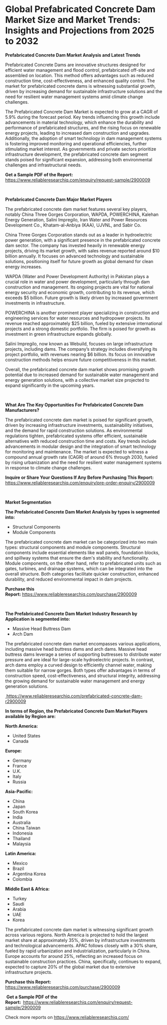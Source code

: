<p><h1>Global Prefabricated Concrete Dam Market Size and Market Trends: Insights and Projections from 2025 to 2032</h1></p><p><strong>Prefabricated Concrete Dam Market Analysis and Latest Trends</strong></p>
<p><p>Prefabricated Concrete Dams are innovative structures designed for efficient water management and flood control, prefabricated off-site and assembled on location. This method offers advantages such as reduced construction time, cost-effectiveness, and enhanced quality control. The market for prefabricated concrete dams is witnessing substantial growth, driven by increasing demand for sustainable infrastructure solutions and the need for resilient water management systems amid climate change challenges.</p><p>The Prefabricated Concrete Dam Market is expected to grow at a CAGR of 5.9% during the forecast period. Key trends influencing this growth include advancements in material technology, which enhance the durability and performance of prefabricated structures, and the rising focus on renewable energy projects, leading to increased dam construction and upgrades. Additionally, the adoption of smart technology in dam management systems is fostering improved monitoring and operational efficiencies, further stimulating market interest. As governments and private sectors prioritize infrastructure development, the prefabricated concrete dam segment stands poised for significant expansion, addressing both environmental challenges and infrastructural needs.</p></p>
<p><strong>Get a Sample PDF of the Report:&nbsp;</strong> <a href="https://www.reliableresearchiq.com/enquiry/request-sample/2900009?utm_campaign=2716&utm_medium=2&utm_source=Github&utm_content=ia&utm_term=16032025&utm_id=prefabricated-concrete-dam">https://www.reliableresearchiq.com/enquiry/request-sample/2900009</a></p>
<p>&nbsp;</p>
<p><strong>Prefabricated Concrete Dam Major Market Players</strong></p>
<p><p>The prefabricated concrete dam market features several key players, notably China Three Gorges Corporation, WAPDA, POWERCHINA, Kalehan Energy Generation, Salini Impregilo, Iran Water and Power Resources Development Co., Khatam-al-Anbiya (KAA), UJVNL, and Sabir Co. </p><p>China Three Gorges Corporation stands out as a leader in hydroelectric power generation, with a significant presence in the prefabricated concrete dam sector. The company has invested heavily in renewable energy projects, driving its market growth, with sales revenue reported around $10 billion annually. It focuses on advanced technology and sustainable solutions, positioning itself for future growth as global demand for clean energy increases.</p><p>WAPDA (Water and Power Development Authority) in Pakistan plays a crucial role in water and power development, particularly through dam construction and management. Its ongoing projects are vital for national energy security and economic growth, contributing to its revenue, which exceeds $5 billion. Future growth is likely driven by increased government investments in infrastructure.</p><p>POWERCHINA is another prominent player specializing in construction and engineering services for water resources and hydropower projects. Its revenue reached approximately $25 billion, fueled by extensive international projects and a strong domestic portfolio. The firm is poised for growth as investment in green infrastructure expands globally.</p><p>Salini Impregilo, now known as Webuild, focuses on large infrastructure projects, including dams. The company’s strategy includes diversifying its project portfolio, with revenues nearing $6 billion. Its focus on innovative construction methods helps ensure future competitiveness in this market.</p><p>Overall, the prefabricated concrete dam market shows promising growth potential due to increased demand for sustainable water management and energy generation solutions, with a collective market size projected to expand significantly in the upcoming years.</p></p>
<p>&nbsp;</p>
<p><strong>What Are The Key Opportunities For Prefabricated Concrete Dam Manufacturers?</strong></p>
<p><p>The prefabricated concrete dam market is poised for significant growth, driven by increasing infrastructure investments, sustainability initiatives, and the demand for rapid construction solutions. As environmental regulations tighten, prefabricated systems offer efficient, sustainable alternatives with reduced construction time and costs. Key trends include advancements in modular design and the integration of smart technology for monitoring and maintenance. The market is expected to witness a compound annual growth rate (CAGR) of around 6% through 2030, fueled by rising urbanization and the need for resilient water management systems in response to climate change challenges.</p></p>
<p><strong>Inquire or Share Your Questions If Any Before Purchasing This Report:</strong> <a href="https://www.reliableresearchiq.com/enquiry/pre-order-enquiry/2900009?utm_campaign=2716&utm_medium=2&utm_source=Github&utm_content=ia&utm_term=16032025&utm_id=prefabricated-concrete-dam">https://www.reliableresearchiq.com/enquiry/pre-order-enquiry/2900009</a></p>
<p>&nbsp;</p>
<p><strong>Market Segmentation</strong></p>
<p><strong>The Prefabricated Concrete Dam Market Analysis by types is segmented into:</strong></p>
<p><ul><li>Structural Components</li><li>Module Components</li></ul></p>
<p><p>The prefabricated concrete dam market can be categorized into two main types: structural components and module components. Structural components include essential elements like wall panels, foundation blocks, and spillway systems that ensure the dam's stability and functionality. Module components, on the other hand, refer to prefabricated units such as gates, turbines, and drainage systems, which can be integrated into the overall structure. Both categories facilitate quicker construction, enhanced durability, and reduced environmental impact in dam projects.</p></p>
<p><strong>Purchase this Report:&nbsp;</strong><a href="https://www.reliableresearchiq.com/purchase/2900009?utm_campaign=2716&utm_medium=2&utm_source=Github&utm_content=ia&utm_term=16032025&utm_id=prefabricated-concrete-dam">https://www.reliableresearchiq.com/purchase/2900009</a></p>
<p>&nbsp;</p>
<p><strong>The Prefabricated Concrete Dam Market Industry Research by Application is segmented into:</strong></p>
<p><ul><li>Massive Head Buttress Dam</li><li>Arch Dam</li></ul></p>
<p><p>The prefabricated concrete dam market encompasses various applications, including massive head buttress dams and arch dams. Massive head buttress dams leverage a series of supporting buttresses to distribute water pressure and are ideal for large-scale hydroelectric projects. In contrast, arch dams employ a curved design to efficiently channel water, making them suitable for narrow gorges. Both types offer advantages in terms of construction speed, cost-effectiveness, and structural integrity, addressing the growing demand for sustainable water management and energy generation solutions.</p></p>
<p><a href="https://www.reliableresearchiq.com/prefabricated-concrete-dam-r2900009?utm_campaign=2716&utm_medium=2&utm_source=Github&utm_content=ia&utm_term=16032025&utm_id=prefabricated-concrete-dam">&nbsp;https://www.reliableresearchiq.com/prefabricated-concrete-dam-r2900009</a></p>
<p><strong>In terms of Region, the Prefabricated Concrete Dam Market Players available by Region are:</strong></p>
<p>
    <p> <strong> North America: </strong>
        <ul>
            <li>United States</li>
            <li>Canada</li>
        </ul>
        </p> 
    <p> <strong> Europe: </strong>
        <ul>
            <li>Germany</li>
            <li>France</li>
            <li>U.K.</li>
            <li>Italy</li>
            <li>Russia</li>
        </ul>
        </p> 
    <p> <strong> Asia-Pacific: </strong>
        <ul>
            <li>China</li>
            <li>Japan</li>
            <li>South Korea</li>
            <li>India</li>
            <li>Australia</li>
            <li>China Taiwan</li>
            <li>Indonesia</li>
            <li>Thailand</li>
            <li>Malaysia</li>
        </ul>
        </p> 
    <p> <strong> Latin America: </strong>
        <ul>
            <li>Mexico</li>
            <li>Brazil</li>
            <li>Argentina Korea</li>
            <li>Colombia</li>
        </ul>
        </p> 
    <p> <strong> Middle East & Africa: </strong>
        <ul>
            <li>Turkey</li>
            <li>Saudi</li>
            <li>Arabia</li>
            <li>UAE</li>
            <li>Korea</li>
        </ul>
    </p>
    </p>
<p><p>The prefabricated concrete dam market is witnessing significant growth across various regions. North America is projected to hold the largest market share at approximately 35%, driven by infrastructure investments and technological advancements. APAC follows closely with a 30% share, fueled by rapid urbanization and industrialization, particularly in China. Europe accounts for around 25%, reflecting an increased focus on sustainable construction practices. China, specifically, continues to expand, expected to capture 20% of the global market due to extensive infrastructure projects.</p></p>
<p><strong>Purchase this Report: </strong><a href="https://www.reliableresearchiq.com/purchase/2900009?utm_campaign=2716&utm_medium=2&utm_source=Github&utm_content=ia&utm_term=16032025&utm_id=prefabricated-concrete-dam">https://www.reliableresearchiq.com/purchase/2900009</a></p>
<p>&nbsp;<strong>Get a Sample PDF of the Report:&nbsp;&nbsp;</strong><a href="https://www.reliableresearchiq.com/enquiry/request-sample/2900009?utm_campaign=2716&utm_medium=2&utm_source=Github&utm_content=ia&utm_term=16032025&utm_id=prefabricated-concrete-dam">https://www.reliableresearchiq.com/enquiry/request-sample/2900009</a></p>
<p><strong></strong></p>
<p>Check more reports on <a href="https://www.reliableresearchiq.com/?utm_campaign=2716&utm_medium=2&utm_source=Github&utm_content=ia&utm_term=16032025&utm_id=prefabricated-concrete-dam">https://www.reliableresearchiq.com/</a></p>